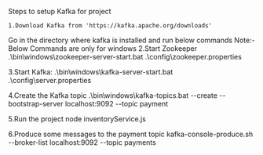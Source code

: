 Steps to setup Kafka for project

```
1.Download Kafka from 'https://kafka.apache.org/downloads'
```

Go in the directory where kafka is installed and run below commands
Note:- Below Commands are only for windows
2.Start Zookeeper
.\bin\windows\zookeeper-server-start.bat .\config\zookeeper.properties

3.Start Kafka:
.\bin\windows\kafka-server-start.bat .\config\server.properties

4.Create the Kafka topic
.\bin\windows\kafka-topics.bat --create --bootstrap-server localhost:9092 --topic payment

5.Run the project
node inventoryService.js

6.Produce some messages to the payment topic
kafka-console-produce.sh --broker-list localhost:9092 --topic payments
